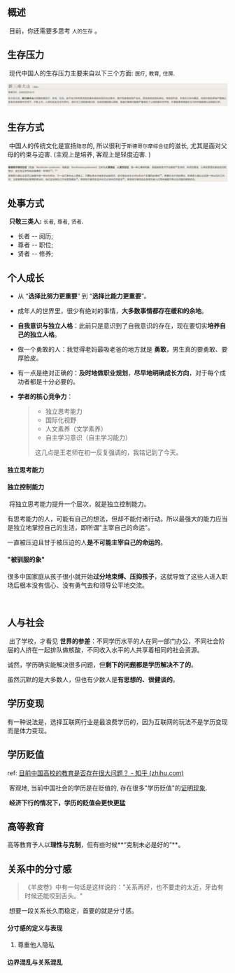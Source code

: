 ## 概述

​	目前，你还需要多思考 `人的生存` 。



## 生存压力

​	现代中国人的生存压力主要来自以下三个方面: ` 医疗 `, ` 教育 `, ` 住房 `.

![新三座大山](.\2022-07-img\新三座大山.png)



## 生存方式

​	中国人的传统文化是宣扬` 隐忍 `的, 所以很利于` 斯德哥尔摩综合征 `的滋长, 尤其是面对父母的约束与迫害. (主观上是培养, 客观上是轻度迫害. )

![斯德哥尔摩综合征](.\2022-07-img\斯德哥尔摩综合征.png)





## 处事方式

​	**只敬三类人:**  `长者`, `尊者`, `贤者`.

- 长者 -- 阅历; 
- 尊者 -- 职位; 
- 贤者 -- 修养; 





## 个人成长

- 从 “**选择比努力更重要**” 到 “**选择比能力更重要**”。
- 成年人的世界里，很少有绝对的事情，**大多数事情都存在缓和的余地**。
- **自我意识与独立人格**：此前只是意识到了自我意识的存在，现在要切实**培养自己的独立人格**。
- 做一个勇敢的人：我觉得老妈最吸老爸的地方就是 **勇敢**，男生真的要勇敢、要厚脸皮。
- 有一点是绝对正确的：**及时地做职业规划**，**尽早地明确成长方向**，对于每个成功者都是十分必要的。



- **学者的核心竞争力**：

  > - 独立思考能力
  > - 国际化视野
  > - 人文素养（文学素养）
  > - 自主学习意识（自主学习能力）
  >
  > 这几点是王老师在初一反复强调的，我铭记到了今天。



#### 独立思考能力



#### 独立控制能力

​	将独立思考能力提升一个层次，就是独立控制能力。

​	有思考能力的人，可能有自己的想法，但却不能付诸行动。所以最强大的能力应当是独立地掌控自己的生活，即所谓"主宰自己的命运"。

​	一直被压迫且甘于被压迫的人**是不可能主宰自己的命运的**。



#### "被驯服的象"

​	很多中国家庭从孩子很小就开始**过分地束缚、压抑孩子**，这就导致了这些人进入职场后根本没有信心、没有勇气去和领导公平地交流。

​	





## 人与社会

​	出了学校，才看见 **世界的参差**：不同学历水平的人在同一部门办公，不同社会阶层的人挤在一起排队做核酸，不同收入水平的人共享着相同的社会资源。

​	诚然，学历确实能解决很多问题，但**剩下的问题都是学历解决不了的**。

​	虽然沉默的是大多数人，但也有少数人是**有思想的、很健谈的**。





## 学历变现

​	有一种说法是，选择互联网行业是最浪费学历的，因为互联网的玩法不是学历变现而是体力变现。





## 学历贬值

ref: [目前中国高校的教育是否存在很大问题？ - 知乎 (zhihu.com)](https://zhuanlan.zhihu.com/p/414619283)

​	客观地, 当前中国社会的学历是在贬值的, 存在很多"学历贬值"的[证明现象](https://zhuanlan.zhihu.com/p/243160099).

​	**经济下行的情况下，学历的贬值会更快更猛**





## 高等教育

​	高等教育予人以**理性与克制**，但有些时候**“克制未必是好的”**。





## 关系中的分寸感

> 《羊皮卷》中有一句话是这样说的："关系再好，也不要走的太近，牙齿有时候还能咬到舌头。"

​	想要一段关系长久而稳定，首要的就是分寸感。



#### 分寸感的定义与表现

1. 尊重他人隐私



#### 边界混乱与关系混乱
